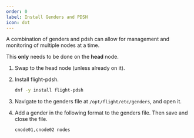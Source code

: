 ```yaml
---
order: 0
label: Install Genders and PDSH
icon: dot
---
```


A combination of genders and pdsh can allow for management and monitoring of multiple nodes at a time. 


This **only** needs to be done on the **head** node.

1. Swap to the head node (unless already on it).

2. Install flight-pdsh.
	```bash
	dnf -y install flight-pdsh
	```

3. Navigate to the genders file at `/opt/flight/etc/genders`, and open it.

4. Add a gender in the following format to the genders file. Then save and close the file.
	```
	cnode01,cnode02 nodes
	```